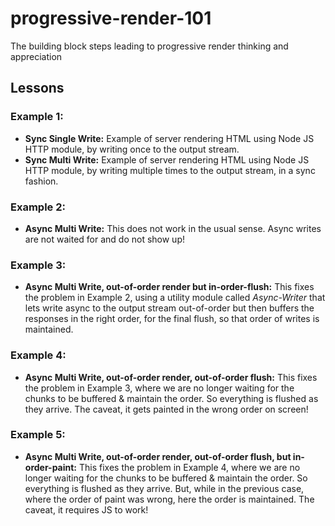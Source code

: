 # progressive-render-101
The building block steps leading to progressive render thinking and appreciation

## Lessons

### Example 1:
- **Sync Single Write:** Example of server rendering HTML using Node JS HTTP module, by writing once to the output stream.
- **Sync Multi Write:** Example of server rendering HTML using Node JS HTTP module, by writing multiple times to the output stream, in a sync fashion.

### Example 2:
- **Async Multi Write:** This does not work in the usual sense. Async writes are not waited for and do not show up!

### Example 3:
- **Async Multi Write, out-of-order render but in-order-flush:** This fixes the problem in Example 2, using a utility module called _Async-Writer_ that lets write async to the output stream out-of-order but then buffers the responses in the right order, for the final flush, so that order of writes is maintained.

### Example 4:
- **Async Multi Write, out-of-order render, out-of-order flush:** This fixes the problem in Example 3, where we are no longer waiting for the chunks to be buffered & maintain the order. So everything is flushed as they arrive. The caveat, it gets painted in the wrong order on screen!

### Example 5:
- **Async Multi Write, out-of-order render, out-of-order flush, but in-order-paint:** This fixes the problem in Example 4, where we are no longer waiting for the chunks to be buffered & maintain the order. So everything is flushed as they arrive. But, while in the previous case, where the order of paint was wrong, here the order is maintained. The caveat, it requires JS to work!
